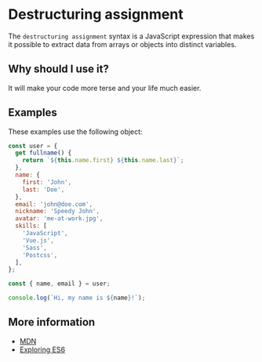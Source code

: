 # Destructuring assignment

The `destructuring assignment` syntax is a JavaScript expression that makes it possible to extract data from arrays or objects into distinct variables.

## Why should I use it?

It will make your code more terse and your life much easier.

## Examples

These examples use the following object:

```javascript
const user = {
  get fullname() {
    return `${this.name.first} ${this.name.last}`;
  },
  name: {
    first: 'John',
    last: 'Doe',
  },
  email: 'john@doe.com',
  nickname: 'Speedy John',
  avatar: 'me-at-work.jpg',
  skills: [
    'JavaScript',
    'Vue.js',
    'Sass',
    'Postcss',
  ],
};
```

```javascript
const { name, email } = user;

console.log(`Hi, my name is ${name}!`);
```

## More information

* [MDN](https://developer.mozilla.org/en-US/docs/Web/JavaScript/Reference/Operators/Destructuring_assignment)
* [Exploring ES6](http://exploringjs.com/es6/ch_destructuring.html)
